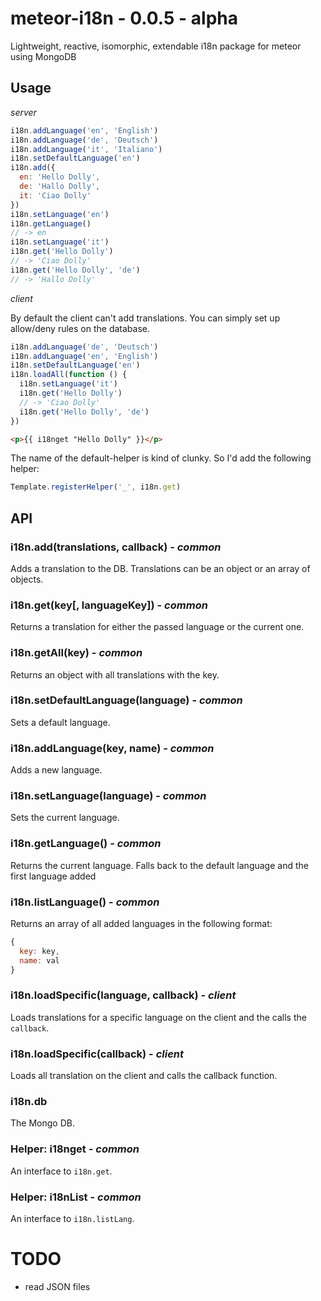 # meteor-i18n - 0.0.5 - alpha
Lightweight, reactive, isomorphic, extendable i18n package for meteor using MongoDB

## Usage

_server_

```js
i18n.addLanguage('en', 'English')
i18n.addLanguage('de', 'Deutsch')
i18n.addLanguage('it', 'Italiano')
i18n.setDefaultLanguage('en')
i18n.add({
  en: 'Hello Dolly',
  de: 'Hallo Dolly',
  it: 'Ciao Dolly'
})
i18n.setLanguage('en')
i18n.getLanguage()
// -> en
i18n.setLanguage('it')
i18n.get('Hello Dolly')
// -> 'Ciao Dolly'
i18n.get('Hello Dolly', 'de')
// -> 'Hallo Dolly'
```

_client_

By default the client can't add translations. You can simply set up allow/deny rules on the database.

```js
i18n.addLanguage('de', 'Deutsch')
i18n.addLanguage('en', 'English')
i18n.setDefaultLanguage('en')
i18n.loadAll(function () {
  i18n.setLanguage('it')
  i18n.get('Hello Dolly')
  // -> 'Ciao Dolly'
  i18n.get('Hello Dolly', 'de')
})
```

```html
<p>{{ i18nget "Hello Dolly" }}</p>
```

The name of the default-helper is kind of clunky. So I'd add the following helper:

```js
Template.registerHelper('_', i18n.get)
```

## API
### i18n.add(translations, callback) - _common_
Adds a translation to the DB. Translations can be an object or an array of objects.

### i18n.get(key[, languageKey]) - _common_
Returns a translation for either the passed language or the current one.

### i18n.getAll(key) - _common_
Returns an object with all translations with the key.

### i18n.setDefaultLanguage(language) - _common_
Sets a default language.

### i18n.addLanguage(key, name) - _common_
Adds a new language.

### i18n.setLanguage(language) - _common_
Sets the current language.

### i18n.getLanguage() - _common_
Returns the current language. Falls back to the default language and the first language added

### i18n.listLanguage() - _common_
Returns an array of all added languages in the following format:
```js
{
  key: key,
  name: val
}
```

### i18n.loadSpecific(language, callback) - _client_
Loads translations for a specific language on the client and the calls the `callback`.

### i18n.loadSpecific(callback) - _client_
Loads all translation on the client and calls the callback function.

### i18n.db
The Mongo DB.

### Helper: i18nget - _common_
An interface to `i18n.get`.

### Helper: i18nList - _common_
An interface to `i18n.listLang`.

# TODO
* read JSON files
